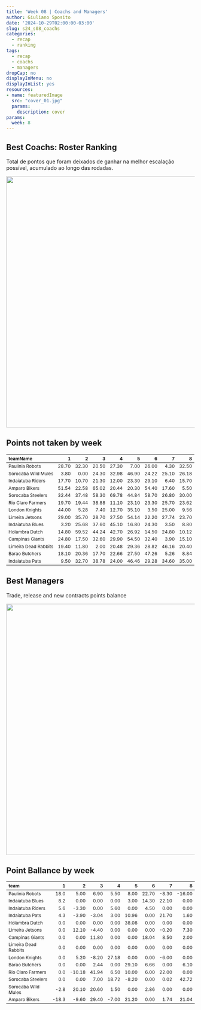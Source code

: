 ```yaml
---
title: 'Week 08 | Coachs and Managers'
author: Giuliano Sposito
date: '2024-10-29T02:00:00-03:00'
slug: s24_s08_coachs
categories:
  - recap
  - ranking
tags:
  - recap
  - coachs
  - managers
dropCap: no
displayInMenu: no
displayInList: yes
resources:
- name: featuredImage
  src: "cover_01.jpg"
  params:
    description: cover
params:
  week: 8
---
```

<script src="{{< blogdown/postref >}}index_files/kePrint/kePrint.js"></script>
<link href="{{< blogdown/postref >}}index_files/lightable/lightable.css" rel="stylesheet" />
<script src="{{< blogdown/postref >}}index_files/kePrint/kePrint.js"></script>
<link href="{{< blogdown/postref >}}index_files/lightable/lightable.css" rel="stylesheet" />

<!--more-->



## Best Coachs: Roster Ranking

Total de pontos que foram deixados de ganhar na melhor escalação possível, acumulado ao longo das rodadas.

<img src="{{< blogdown/postref >}}index_files/figure-html/bestCoachChart-1.png" width="672" />

## Points not taken by week

<table class="table" style="font-size: 12px; margin-left: auto; margin-right: auto;">
 <thead>
  <tr>
   <th style="text-align:left;"> teamName </th>
   <th style="text-align:right;"> 1 </th>
   <th style="text-align:right;"> 2 </th>
   <th style="text-align:right;"> 3 </th>
   <th style="text-align:right;"> 4 </th>
   <th style="text-align:right;"> 5 </th>
   <th style="text-align:right;"> 6 </th>
   <th style="text-align:right;"> 7 </th>
   <th style="text-align:right;"> 8 </th>
  </tr>
 </thead>
<tbody>
  <tr>
   <td style="text-align:left;"> Paulinia Robots </td>
   <td style="text-align:right;"> 28.70 </td>
   <td style="text-align:right;"> 32.30 </td>
   <td style="text-align:right;"> 20.50 </td>
   <td style="text-align:right;"> 27.30 </td>
   <td style="text-align:right;"> 7.00 </td>
   <td style="text-align:right;"> 26.00 </td>
   <td style="text-align:right;"> 4.30 </td>
   <td style="text-align:right;"> 32.50 </td>
  </tr>
  <tr>
   <td style="text-align:left;"> Sorocaba Wild Mules </td>
   <td style="text-align:right;"> 3.80 </td>
   <td style="text-align:right;"> 0.00 </td>
   <td style="text-align:right;"> 24.30 </td>
   <td style="text-align:right;"> 32.98 </td>
   <td style="text-align:right;"> 46.90 </td>
   <td style="text-align:right;"> 24.22 </td>
   <td style="text-align:right;"> 25.10 </td>
   <td style="text-align:right;"> 26.18 </td>
  </tr>
  <tr>
   <td style="text-align:left;"> Indaiatuba Riders </td>
   <td style="text-align:right;"> 17.70 </td>
   <td style="text-align:right;"> 10.70 </td>
   <td style="text-align:right;"> 21.30 </td>
   <td style="text-align:right;"> 12.00 </td>
   <td style="text-align:right;"> 23.30 </td>
   <td style="text-align:right;"> 29.10 </td>
   <td style="text-align:right;"> 6.40 </td>
   <td style="text-align:right;"> 15.70 </td>
  </tr>
  <tr>
   <td style="text-align:left;"> Amparo Bikers </td>
   <td style="text-align:right;"> 51.54 </td>
   <td style="text-align:right;"> 22.58 </td>
   <td style="text-align:right;"> 65.02 </td>
   <td style="text-align:right;"> 20.44 </td>
   <td style="text-align:right;"> 20.30 </td>
   <td style="text-align:right;"> 54.40 </td>
   <td style="text-align:right;"> 17.60 </td>
   <td style="text-align:right;"> 5.50 </td>
  </tr>
  <tr>
   <td style="text-align:left;"> Sorocaba Steelers </td>
   <td style="text-align:right;"> 32.44 </td>
   <td style="text-align:right;"> 37.48 </td>
   <td style="text-align:right;"> 58.30 </td>
   <td style="text-align:right;"> 69.78 </td>
   <td style="text-align:right;"> 44.84 </td>
   <td style="text-align:right;"> 58.70 </td>
   <td style="text-align:right;"> 26.80 </td>
   <td style="text-align:right;"> 30.00 </td>
  </tr>
  <tr>
   <td style="text-align:left;"> Rio Claro Farmers </td>
   <td style="text-align:right;"> 19.70 </td>
   <td style="text-align:right;"> 19.44 </td>
   <td style="text-align:right;"> 38.88 </td>
   <td style="text-align:right;"> 11.10 </td>
   <td style="text-align:right;"> 23.10 </td>
   <td style="text-align:right;"> 23.30 </td>
   <td style="text-align:right;"> 25.70 </td>
   <td style="text-align:right;"> 23.62 </td>
  </tr>
  <tr>
   <td style="text-align:left;"> London Knights </td>
   <td style="text-align:right;"> 44.00 </td>
   <td style="text-align:right;"> 5.28 </td>
   <td style="text-align:right;"> 7.40 </td>
   <td style="text-align:right;"> 12.70 </td>
   <td style="text-align:right;"> 35.10 </td>
   <td style="text-align:right;"> 3.50 </td>
   <td style="text-align:right;"> 25.00 </td>
   <td style="text-align:right;"> 9.56 </td>
  </tr>
  <tr>
   <td style="text-align:left;"> Limeira Jetsons </td>
   <td style="text-align:right;"> 29.00 </td>
   <td style="text-align:right;"> 35.70 </td>
   <td style="text-align:right;"> 28.70 </td>
   <td style="text-align:right;"> 27.50 </td>
   <td style="text-align:right;"> 54.14 </td>
   <td style="text-align:right;"> 22.20 </td>
   <td style="text-align:right;"> 27.74 </td>
   <td style="text-align:right;"> 23.70 </td>
  </tr>
  <tr>
   <td style="text-align:left;"> Indaiatuba Blues </td>
   <td style="text-align:right;"> 3.20 </td>
   <td style="text-align:right;"> 25.68 </td>
   <td style="text-align:right;"> 37.60 </td>
   <td style="text-align:right;"> 45.10 </td>
   <td style="text-align:right;"> 16.80 </td>
   <td style="text-align:right;"> 24.30 </td>
   <td style="text-align:right;"> 3.50 </td>
   <td style="text-align:right;"> 8.80 </td>
  </tr>
  <tr>
   <td style="text-align:left;"> Holambra Dutch </td>
   <td style="text-align:right;"> 14.80 </td>
   <td style="text-align:right;"> 59.52 </td>
   <td style="text-align:right;"> 44.24 </td>
   <td style="text-align:right;"> 42.70 </td>
   <td style="text-align:right;"> 26.92 </td>
   <td style="text-align:right;"> 14.50 </td>
   <td style="text-align:right;"> 24.80 </td>
   <td style="text-align:right;"> 10.12 </td>
  </tr>
  <tr>
   <td style="text-align:left;"> Campinas Giants </td>
   <td style="text-align:right;"> 24.80 </td>
   <td style="text-align:right;"> 17.50 </td>
   <td style="text-align:right;"> 32.60 </td>
   <td style="text-align:right;"> 29.90 </td>
   <td style="text-align:right;"> 54.50 </td>
   <td style="text-align:right;"> 32.40 </td>
   <td style="text-align:right;"> 3.90 </td>
   <td style="text-align:right;"> 15.10 </td>
  </tr>
  <tr>
   <td style="text-align:left;"> Limeira Dead Rabbits </td>
   <td style="text-align:right;"> 19.40 </td>
   <td style="text-align:right;"> 11.80 </td>
   <td style="text-align:right;"> 2.00 </td>
   <td style="text-align:right;"> 20.48 </td>
   <td style="text-align:right;"> 29.36 </td>
   <td style="text-align:right;"> 28.82 </td>
   <td style="text-align:right;"> 46.16 </td>
   <td style="text-align:right;"> 20.40 </td>
  </tr>
  <tr>
   <td style="text-align:left;"> Barao Butchers </td>
   <td style="text-align:right;"> 18.10 </td>
   <td style="text-align:right;"> 20.36 </td>
   <td style="text-align:right;"> 17.70 </td>
   <td style="text-align:right;"> 22.66 </td>
   <td style="text-align:right;"> 27.50 </td>
   <td style="text-align:right;"> 47.26 </td>
   <td style="text-align:right;"> 5.26 </td>
   <td style="text-align:right;"> 8.84 </td>
  </tr>
  <tr>
   <td style="text-align:left;"> Indaiatuba Pats </td>
   <td style="text-align:right;"> 9.50 </td>
   <td style="text-align:right;"> 32.70 </td>
   <td style="text-align:right;"> 38.78 </td>
   <td style="text-align:right;"> 24.00 </td>
   <td style="text-align:right;"> 46.46 </td>
   <td style="text-align:right;"> 29.28 </td>
   <td style="text-align:right;"> 34.60 </td>
   <td style="text-align:right;"> 35.00 </td>
  </tr>
</tbody>
</table>

## Best Managers

Trade, release and new contracts points balance

<img src="{{< blogdown/postref >}}index_files/figure-html/bestManagerChart-1.png" width="672" />


## Point Ballance by week

<table class="table" style="font-size: 12px; margin-left: auto; margin-right: auto;">
 <thead>
  <tr>
   <th style="text-align:left;"> team </th>
   <th style="text-align:right;"> 1 </th>
   <th style="text-align:right;"> 2 </th>
   <th style="text-align:right;"> 3 </th>
   <th style="text-align:right;"> 4 </th>
   <th style="text-align:right;"> 5 </th>
   <th style="text-align:right;"> 6 </th>
   <th style="text-align:right;"> 7 </th>
   <th style="text-align:right;"> 8 </th>
  </tr>
 </thead>
<tbody>
  <tr>
   <td style="text-align:left;"> Paulinia Robots </td>
   <td style="text-align:right;"> 18.0 </td>
   <td style="text-align:right;"> 5.00 </td>
   <td style="text-align:right;"> 6.90 </td>
   <td style="text-align:right;"> 5.50 </td>
   <td style="text-align:right;"> 8.00 </td>
   <td style="text-align:right;"> 22.70 </td>
   <td style="text-align:right;"> -8.30 </td>
   <td style="text-align:right;"> -16.00 </td>
  </tr>
  <tr>
   <td style="text-align:left;"> Indaiatuba Blues </td>
   <td style="text-align:right;"> 8.2 </td>
   <td style="text-align:right;"> 0.00 </td>
   <td style="text-align:right;"> 0.00 </td>
   <td style="text-align:right;"> 0.00 </td>
   <td style="text-align:right;"> 3.00 </td>
   <td style="text-align:right;"> 14.30 </td>
   <td style="text-align:right;"> 22.10 </td>
   <td style="text-align:right;"> 0.00 </td>
  </tr>
  <tr>
   <td style="text-align:left;"> Indaiatuba Riders </td>
   <td style="text-align:right;"> 5.6 </td>
   <td style="text-align:right;"> -3.30 </td>
   <td style="text-align:right;"> 0.00 </td>
   <td style="text-align:right;"> 5.60 </td>
   <td style="text-align:right;"> 0.00 </td>
   <td style="text-align:right;"> 4.50 </td>
   <td style="text-align:right;"> 0.00 </td>
   <td style="text-align:right;"> 0.00 </td>
  </tr>
  <tr>
   <td style="text-align:left;"> Indaiatuba Pats </td>
   <td style="text-align:right;"> 4.3 </td>
   <td style="text-align:right;"> -3.90 </td>
   <td style="text-align:right;"> -3.04 </td>
   <td style="text-align:right;"> 3.00 </td>
   <td style="text-align:right;"> 10.96 </td>
   <td style="text-align:right;"> 0.00 </td>
   <td style="text-align:right;"> 21.70 </td>
   <td style="text-align:right;"> 1.60 </td>
  </tr>
  <tr>
   <td style="text-align:left;"> Holambra Dutch </td>
   <td style="text-align:right;"> 0.0 </td>
   <td style="text-align:right;"> 0.00 </td>
   <td style="text-align:right;"> 0.00 </td>
   <td style="text-align:right;"> 0.00 </td>
   <td style="text-align:right;"> 38.08 </td>
   <td style="text-align:right;"> 0.00 </td>
   <td style="text-align:right;"> 0.00 </td>
   <td style="text-align:right;"> 0.00 </td>
  </tr>
  <tr>
   <td style="text-align:left;"> Limeira Jetsons </td>
   <td style="text-align:right;"> 0.0 </td>
   <td style="text-align:right;"> 12.10 </td>
   <td style="text-align:right;"> -4.40 </td>
   <td style="text-align:right;"> 0.00 </td>
   <td style="text-align:right;"> 0.00 </td>
   <td style="text-align:right;"> 0.00 </td>
   <td style="text-align:right;"> -0.20 </td>
   <td style="text-align:right;"> 7.30 </td>
  </tr>
  <tr>
   <td style="text-align:left;"> Campinas Giants </td>
   <td style="text-align:right;"> 0.0 </td>
   <td style="text-align:right;"> 0.00 </td>
   <td style="text-align:right;"> 11.80 </td>
   <td style="text-align:right;"> 0.00 </td>
   <td style="text-align:right;"> 0.00 </td>
   <td style="text-align:right;"> 18.04 </td>
   <td style="text-align:right;"> 8.50 </td>
   <td style="text-align:right;"> 2.00 </td>
  </tr>
  <tr>
   <td style="text-align:left;"> Limeira Dead Rabbits </td>
   <td style="text-align:right;"> 0.0 </td>
   <td style="text-align:right;"> 0.00 </td>
   <td style="text-align:right;"> 0.00 </td>
   <td style="text-align:right;"> 0.00 </td>
   <td style="text-align:right;"> 0.00 </td>
   <td style="text-align:right;"> 0.00 </td>
   <td style="text-align:right;"> 0.00 </td>
   <td style="text-align:right;"> 0.00 </td>
  </tr>
  <tr>
   <td style="text-align:left;"> London Knights </td>
   <td style="text-align:right;"> 0.0 </td>
   <td style="text-align:right;"> 5.20 </td>
   <td style="text-align:right;"> -8.20 </td>
   <td style="text-align:right;"> 27.18 </td>
   <td style="text-align:right;"> 0.00 </td>
   <td style="text-align:right;"> 0.00 </td>
   <td style="text-align:right;"> -6.00 </td>
   <td style="text-align:right;"> 0.00 </td>
  </tr>
  <tr>
   <td style="text-align:left;"> Barao Butchers </td>
   <td style="text-align:right;"> 0.0 </td>
   <td style="text-align:right;"> 0.00 </td>
   <td style="text-align:right;"> 2.44 </td>
   <td style="text-align:right;"> 0.00 </td>
   <td style="text-align:right;"> 29.10 </td>
   <td style="text-align:right;"> 6.66 </td>
   <td style="text-align:right;"> 0.00 </td>
   <td style="text-align:right;"> 6.10 </td>
  </tr>
  <tr>
   <td style="text-align:left;"> Rio Claro Farmers </td>
   <td style="text-align:right;"> 0.0 </td>
   <td style="text-align:right;"> -10.18 </td>
   <td style="text-align:right;"> 41.94 </td>
   <td style="text-align:right;"> 6.50 </td>
   <td style="text-align:right;"> 10.00 </td>
   <td style="text-align:right;"> 6.00 </td>
   <td style="text-align:right;"> 22.00 </td>
   <td style="text-align:right;"> 0.00 </td>
  </tr>
  <tr>
   <td style="text-align:left;"> Sorocaba Steelers </td>
   <td style="text-align:right;"> 0.0 </td>
   <td style="text-align:right;"> 0.00 </td>
   <td style="text-align:right;"> 7.00 </td>
   <td style="text-align:right;"> 18.72 </td>
   <td style="text-align:right;"> -8.20 </td>
   <td style="text-align:right;"> 0.00 </td>
   <td style="text-align:right;"> 0.02 </td>
   <td style="text-align:right;"> 42.72 </td>
  </tr>
  <tr>
   <td style="text-align:left;"> Sorocaba Wild Mules </td>
   <td style="text-align:right;"> -2.8 </td>
   <td style="text-align:right;"> 20.10 </td>
   <td style="text-align:right;"> 20.60 </td>
   <td style="text-align:right;"> 1.50 </td>
   <td style="text-align:right;"> 0.00 </td>
   <td style="text-align:right;"> 2.86 </td>
   <td style="text-align:right;"> 0.00 </td>
   <td style="text-align:right;"> 0.00 </td>
  </tr>
  <tr>
   <td style="text-align:left;"> Amparo Bikers </td>
   <td style="text-align:right;"> -18.3 </td>
   <td style="text-align:right;"> -9.60 </td>
   <td style="text-align:right;"> 29.40 </td>
   <td style="text-align:right;"> -7.00 </td>
   <td style="text-align:right;"> 21.20 </td>
   <td style="text-align:right;"> 0.00 </td>
   <td style="text-align:right;"> 1.74 </td>
   <td style="text-align:right;"> 21.04 </td>
  </tr>
</tbody>
</table>
